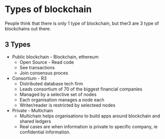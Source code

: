 # Types of blockchain

People think that there is only 1 type of blockchain, but ther3 are 3 type of blockchains out there.

## 3 Types

* Public blockchain - Blockchain, ethereum
    - Open Source - Read code
    - See transactions
    - Join consensus proces
* Consortium - R3
    - Distributed database tech firm
    - Leads consortium of 70 of the biggest financial companies
    - Managed by a selective set of nodes
    - Each organisation manages a node each
    - Writer/reader is restricted by selecteed nodes
* Private - Multichain
    - Multichain helps organisations to build apps around blockchain and shared ledgers
    - Real cases are when information is private to specific company, ie confidential information.







